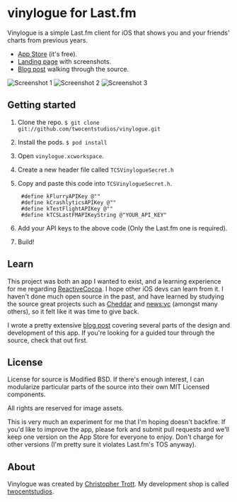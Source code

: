 # vinylogue for Last.fm

Vinylogue is a simple Last.fm client for iOS that shows you and your friends' charts from previous years.

* [App Store](https://itunes.apple.com/us/app/vinylogue-for-last.fm/id617471119?ls=1&mt=8) (it's free).
* [Landing page](http://twocentstudios.com/apps/vinylogue/) with screenshots.
* [Blog post](http://twocentstudios.com/blog/2013/04/03/the-making-of-vinylogue/) walking through the source.

![Screenshot 1](http://twocentstudios.com/apps/vinylogue/img/ss-charts.png)
![Screenshot 2](http://twocentstudios.com/apps/vinylogue/img/ss-friends.png)
![Screenshot 3](http://twocentstudios.com/apps/vinylogue/img/ss-album.png)

## Getting started

1. Clone the repo. `$ git clone git://github.com/twocentstudios/vinylogue.git`
2. Install the pods. `$ pod install`
3. Open `vinylogue.xcworkspace`.
4. Create a new header file called `TCSVinylogueSecret.h`
5. Copy and paste this code into `TCSVinylogueSecret.h`.
	
		#define kFlurryAPIKey @""  
		#define kCrashlyticsAPIKey @""  
		#define kTestFlightAPIKey @""  
		#define kTCSLastFMAPIKeyString @"YOUR_API_KEY"  
6. Add your API keys to the above code (Only the Last.fm one is required).
7. Build!

## Learn

This project was both an app I wanted to exist, and a learning experience for me regarding [ReactiveCocoa](https://github.com/ReactiveCocoa/ReactiveCocoa). I hope other iOS devs can learn from it. I haven't done much open source in the past, and have learned by studying the source great projects such as [Cheddar](https://github.com/nothingmagical/cheddar-ios) and [news:yc](https://github.com/Xuzz/newsyc) (amongst many others), so it felt like it was time to give back.

I wrote a pretty extensive [blog post](http://twocentstudios.com/blog/2013/04/03/the-making-of-vinylogue/) covering several parts of the design and development of this app. If you're looking for a guided tour through the source, check that out first.

## License

License for source is Modified BSD. If there's enough interest, I can modularize particular parts of the source into their own MIT Licensed components.

All rights are reserved for image assets.

This is very much an experiment for me that I'm hoping doesn't backfire. If you'd like to improve the app, please fork and submit pull requests and we'll keep one version on the App Store for everyone to enjoy. Don't charge for other versions (I'm pretty sure it violates Last.fm's TOS anyway).

## About

Vinylogue was created by [Christopher Trott](http://twitter.com/twocentstudios). My development shop is called [twocentstudios](http://twocentstudios.com).
